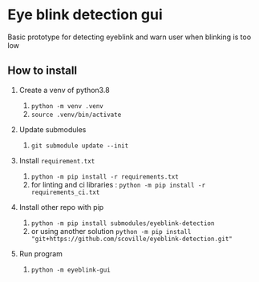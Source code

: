# Eye blink detection gui

Basic prototype for detecting eyeblink and warn user when blinking is too low

## How to install
1. Create a venv of python3.8
    1. `python -m venv .venv`
    2. `source .venv/bin/activate`

2. Update submodules
   1.  `git submodule update --init` 

3. Install `requirement.txt`
    1. `python -m pip install -r requirements.txt`
    1. for linting and ci libraries : `python -m pip install -r requirements_ci.txt`

4. Install other repo with pip
    1. `python -m pip install submodules/eyeblink-detection`
    2. or using another solution `python -m pip install "git+https://github.com/scoville/eyeblink-detection.git"`

5. Run program
   1. `python -m eyeblink-gui`